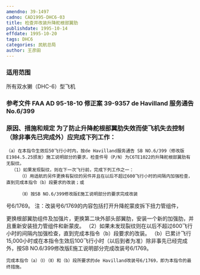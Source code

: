 ```yaml
---
amendno: 39-1497
cadno: CAD1995-DHC6-03
title: 检查并改装升降舵根部翼肋
publishdate: 1995-10-14
effdate: 1995-10-20
tags: DHC6
categories: 民航总局
author: 王彦田
---
```


### 适用范围 
所有双水獭（DHC-6）型飞机

<!--more-->
### 参考文件    FAA AD 95-18-10  修正案 39-9357     de Havilland 服务通告 No.6/399 

### 原因、措施和规定 为了防止升降舵根部翼肋失效而使飞机失去控制（除非事先已完成外）应完成下列工作： 
    （a）在本指令生效后50飞行小时内，按de Havilland服务通告 SB NO.6/399（修改版E1984.5.25颁发）施工说明部分的要求，检查件号（P/N）为C6TE1022的升降舵根部翼肋有无裂纹。 
      （1）如果发现裂纹，则在下一次飞行前，完成下列工作之一：
         （Ⅰ）用适航的另件更换有裂纹的另件并且在以后不超过600飞行小时的间隔内加强检查，直到完成本指令（b）段要求的改装；或 

         （Ⅱ）按SB NO.6/399修改版E施工说明部分的要求完成改装
号6/1769。     注：改装号6/1769的内容包括打开升降舵蒙皮拆下扭力管组件，
  
更换根部翼肋组件及加强片，更换第二块外部头部翼肋，安装一个新的加强肋，并且重新安装扭力管组件和新蒙皮。 
      （2）如果未发现裂纹则在以后不超过600飞行小时的间隔内加强检查，直到完成本指令（b）段要求的改装。 
（b）已累计飞行15,000小时或在本指令生效后100飞行小时（以后到者为准）除非事先已经完成外，按SB NO.6/399修改版E施工说明部分完成改装号6/1769。 

    完成本指令（a）（Ⅰ）（Ⅱ）和（b）段所要求的de Havilland改装号6/1769，即为本指令的最终措施。
